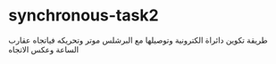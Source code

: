 # synchronous-task2
طريقة تكوين دائراة الكترونية وتوصيلها مع البرشلس موتر وتحريكه فياتجاه عقارب الساعة وعكس الاتجاه 
